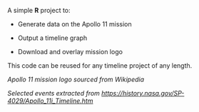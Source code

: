 A simple **R** project to:

- Generate data on the Apollo 11 mission

- Output a timeline graph

- Download and overlay mission logo

This code can be reused for any timeline project of any length.

*Apollo 11 mission logo sourced from Wikipedia*

*Selected events extracted from https://history.nasa.gov/SP-4029/Apollo_11i_Timeline.htm*